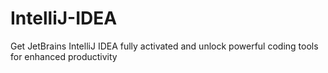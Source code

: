 # IntelliJ-IDEA
Get JetBrains IntelliJ IDEA fully activated and unlock powerful coding tools for enhanced productivity
